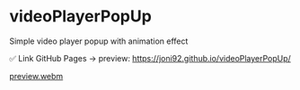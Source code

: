# videoPlayerPopUp
Simple video player popup with animation effect

✅ Link GitHub Pages -> preview:  https://joni92.github.io/videoPlayerPopUp/

[preview.webm](https://user-images.githubusercontent.com/30610520/197365518-a981a070-8ade-4f5b-87c3-46f912742645.webm)
